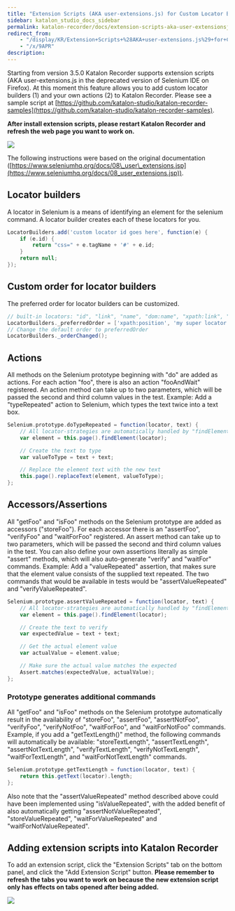 ```yaml
---
title: "Extension Scripts (AKA user-extensions.js) for Custom Locator Builders and Actions" 
sidebar: katalon_studio_docs_sidebar
permalink: katalon-recorder/docs/extension-scripts-aka-user-extensionsjs-for-custom-locator-builders-and-actions.html 
redirect_from:
    - "/display/KR/Extension+Scripts+%28AKA+user-extensions.js%29+for+Custom+Locator+Builders+and+Actions"
    - "/x/9APR"
description: 
---
```

Starting from version 3.5.0 Katalon Recorder supports extension scripts (AKA user-extensions.js in the deprecated version of Selenium IDE on Firefox). At this moment this feature allows you to add custom locator builders (1) and your own actions (2) to Katalon Recorder. Please see a sample script at [https://github.com/katalon-studio/katalon-recorder-samples](https://github.com/katalon-studio/katalon-recorder-samples).

**After install extension scripts, please restart Katalon Recorder and refresh the web page you want to work on.**

![](../../images/katalon-recorder/docs/extension-scripts-aka-user-extensionsjs-for-custom-locator-builders-and-actions/Screenshot-from-2018-04-23-11-21-42.png)

The following instructions were based on the original documentation ([https://www.seleniumhq.org/docs/08\_user\_extensions.jsp](https://www.seleniumhq.org/docs/08_user_extensions.jsp)).

Locator builders
----------------

A locator in Selenium is a means of identifying an element for the selenium command. A locator builder creates each of these locators for you.

```groovy
LocatorBuilders.add('custom locator id goes here', function(e) {
    if (e.id) {
        return "css=" + e.tagName + '#' + e.id;
    }
    return null;
});
```

Custom order for locator builders
---------------------------------

The preferred order for locator builders can be customized.

```groovy
// built-in locators: "id", "link", "name", "dom:name", "xpath:link", "xpath:img", "xpath:attributes", "xpath:idRelative", "xpath:href", "dom:index", "xpath:position", "css"
LocatorBuilders._preferredOrder = ['xpath:position', 'my super locator'];
// Change the default order to preferredOrder
LocatorBuilders._orderChanged();
```

Actions
-------

All methods on the Selenium prototype beginning with "do" are added as actions. For each action "foo", there is also an action "fooAndWait" registered. An action method can take up to two parameters, which will be passed the second and third column values in the test. Example: Add a "typeRepeated" action to Selenium, which types the text twice into a text box.

```groovy
Selenium.prototype.doTypeRepeated = function(locator, text) {
    // All locator-strategies are automatically handled by "findElement"
    var element = this.page().findElement(locator);

    // Create the text to type
    var valueToType = text + text;

    // Replace the element text with the new text
    this.page().replaceText(element, valueToType);
};
```

Accessors/Assertions
--------------------

All "getFoo" and "isFoo" methods on the Selenium prototype are added as accessors ("storeFoo"). For each accessor there is an "assertFoo", "verifyFoo" and "waitForFoo" registered. An assert method can take up to two parameters, which will be passed the second and third column values in the test. You can also define your own assertions literally as simple "assert" methods, which will also auto-generate "verify" and "waitFor" commands. Example: Add a "valueRepeated" assertion, that makes sure that the element value consists of the supplied text repeated. The two commands that would be available in tests would be "assertValueRepeated" and "verifyValueRepeated".

```groovy
Selenium.prototype.assertValueRepeated = function(locator, text) {
    // All locator-strategies are automatically handled by "findElement"
    var element = this.page().findElement(locator);

    // Create the text to verify
    var expectedValue = text + text;

    // Get the actual element value
    var actualValue = element.value;

    // Make sure the actual value matches the expected
    Assert.matches(expectedValue, actualValue);
};
```

### Prototype generates additional commands

All "getFoo" and "isFoo" methods on the Selenium prototype automatically result in the availability of "storeFoo", "assertFoo", "assertNotFoo", "verifyFoo", "verifyNotFoo", "waitForFoo", and "waitForNotFoo" commands. Example, if you add a "getTextLength()" method, the following commands will automatically be available: "storeTextLength", "assertTextLength", "assertNotTextLength", "verifyTextLength", "verifyNotTextLength", "waitForTextLength", and "waitForNotTextLength" commands.

```groovy
Selenium.prototype.getTextLength = function(locator, text) {
    return this.getText(locator).length;
};
```

Also note that the "assertValueRepeated" method described above could have been implemented using "isValueRepeated", with the added benefit of also automatically getting "assertNotValueRepeated", "storeValueRepeated", "waitForValueRepeated" and "waitForNotValueRepeated".

Adding extension scripts into Katalon Recorder
----------------------------------------------

To add an extension script, click the "Extension Scripts" tab on the bottom panel, and click the "Add Extension Script" button. **Please remember to refresh the tabs you want to work on because the new extension script only has effects on tabs opened after being added.**

![](../../images/katalon-recorder/docs/extension-scripts-aka-user-extensionsjs-for-custom-locator-builders-and-actions/Screenshot-from-2018-04-23-11-45-06.png)